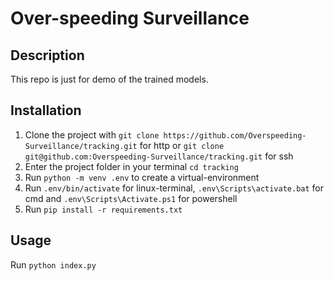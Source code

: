 # Over-speeding Surveillance

## Description

This repo is just for demo of the trained models.

## Installation

1. Clone the project with
   `git clone https://github.com/Overspeeding-Surveillance/tracking.git` for http or `git clone git@github.com:Overspeeding-Surveillance/tracking.git` for ssh
2. Enter the project folder in your terminal `cd tracking`
3. Run `python -m venv .env` to create a virtual-environment
4. Run `.env/bin/activate` for linux-terminal, `.env\Scripts\activate.bat` for cmd and `.env\Scripts\Activate.ps1` for powershell
5. Run `pip install -r requirements.txt`

## Usage

Run `python index.py`
